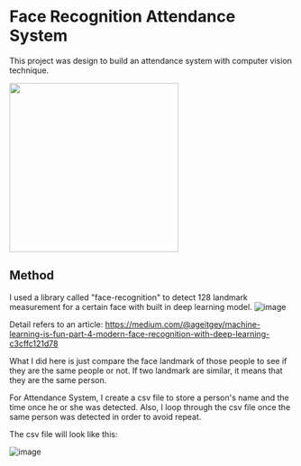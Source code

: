 # Face Recognition Attendance System

This project was design to build an attendance system with computer vision technique.

<img src="https://user-images.githubusercontent.com/85855794/126082613-82021c9a-c853-45f6-9a46-293c8a4b190c.png" width="300" height="300">

## Method
I used a library called "face-recognition" to detect 128 landmark measurement for a certain face with built in deep learning model.
![image](https://user-images.githubusercontent.com/85855794/126082672-d1a2f768-d2ef-4ee1-8aaf-34afe23feeb5.png)

Detail refers to an article: https://medium.com/@ageitgey/machine-learning-is-fun-part-4-modern-face-recognition-with-deep-learning-c3cffc121d78

What I did here is just compare the face landmark of those people to see if they are the same people or not. If two landmark are similar, it means that they are the same person.

For Attendance System, I create a csv file to store a person's name and the time once he or she was detected. Also, I loop through the csv file once the same person was detected in order to avoid repeat.

The csv file will look like this:

![image](https://user-images.githubusercontent.com/85855794/126082811-5486a256-fbbb-4e2a-8c92-4ee416b33dde.png)
